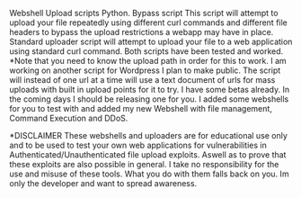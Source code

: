 Webshell Upload scripts Python. Bypass script This script will attempt to upload your file repeatedly using different curl commands and different file headers to bypass the upload restrictions a webapp may have in place. Standard uploader script will attempt to upload your file to a web application using standard curl command. Both scripts have been tested and worked. *Note that you need to know the upload path in order for this to work. I am working on another script for Wordpress I plan to make public. The script will instead of one url at a time will use a text document of urls for mass uploads with built in upload points for it to try. I have some betas already. In the coming days I should be releasing one for you.
 I added some webshells for you to test with and added my new Webshell with file management, Command Execution and DDoS. 
 
 *DISCLAIMER These webshells and uploaders are for educational use only and to be used to test your own web applications for vulnerabilities in Authenticated/Unauthenticated file upload exploits. Aswell as to prove that these exploits are also possible in general. I take no responsibility for the use and misuse of these tools. What you do with them falls back on you. Im only the developer and want to spread awareness.
